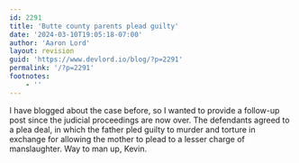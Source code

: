 ```yaml
---
id: 2291
title: 'Butte county parents plead guilty'
date: '2024-03-10T19:05:18-07:00'
author: 'Aaron Lord'
layout: revision
guid: 'https://www.devlord.io/blog/?p=2291'
permalink: '/?p=2291'
footnotes:
    - ''
---
```


I have blogged about the case before, so I wanted to provide a follow-up post since the judicial proceedings are now over. The defendants agreed to a plea deal, in which the father pled guilty to murder and torture in exchange for allowing the mother to plead to a lesser charge of manslaughter. Way to man up, Kevin.